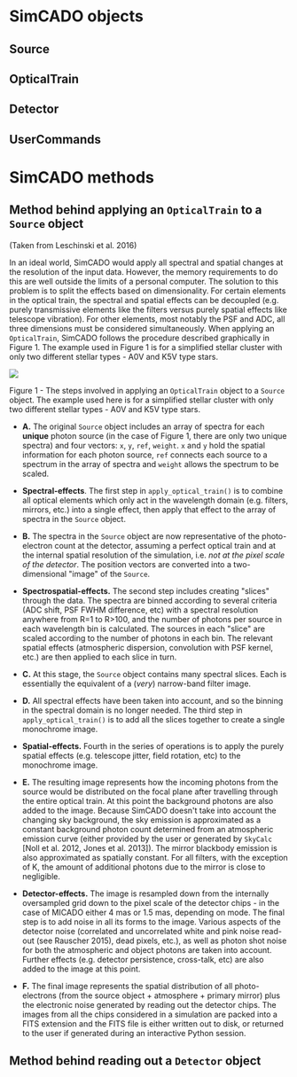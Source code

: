 # SimCADO objects

## Source
## OpticalTrain
## Detector
## UserCommands

# SimCADO methods

## Method behind applying an `OpticalTrain` to a `Source` object

(Taken from Leschinski et al. 2016)

In an ideal world, SimCADO would apply all spectral and spatial changes at the resolution of the input data. However, the memory requirements to do this are well outside the limits of a personal computer. The solution to this problem is to split the effects based on dimensionality. For certain elements in the optical train, the spectral and spatial effects can be decoupled (e.g. purely transmissive elements like the filters versus purely spatial effects like telescope vibration). For other elements, most notably the PSF and ADC, all three dimensions must be considered simultaneously. When applying an  `OpticalTrain`, SimCADO follows the procedure described graphically in Figure 1. The example used in Figure 1 is for a simplified stellar cluster with only two different stellar types - A0V and K5V type stars. 

![](https://static.wixstatic.com/media/bf004e_a7aaf497e2c54abd9ecb8a329b44586c~mv2_d_1323_1285_s_2.png/v1/fill/w_600,h_582,al_c,usm_0.66_1.00_0.01/bf004e_a7aaf497e2c54abd9ecb8a329b44586c~mv2_d_1323_1285_s_2.png)

Figure 1 - The steps involved in applying an `OpticalTrain` object to a `Source` object. The example used here is for a simplified stellar cluster with only two different stellar types - A0V and K5V type stars.

- **A.** The original `Source` object includes an array of spectra for each **unique** photon source (in the case of Figure 1, there are only two unique spectra) and four vectors: `x`, `y`, `ref`, `weight`. `x` and `y` hold the spatial information for each photon source, `ref` connects each source to a spectrum in the array of spectra and `weight` allows the spectrum to be scaled. 

- **Spectral-effects**. The first step in `apply_optical_train()` is to combine all optical elements which only act in the wavelength domain (e.g. filters, mirrors, etc.) into a single effect, then apply that effect to the array of spectra in the `Source` object. 

- **B.** The spectra in the `Source` object are now representative of the photo-electron count at the detector, assuming a perfect optical train and at the internal spatial resolution of the simulation, i.e. *not at the pixel scale of the detector*. The position vectors are converted into a two-dimensional "image" of the `Source`.

- **Spectrospatial-effects.** The second step includes creating "slices" through the data. The spectra are binned according to several criteria (ADC shift, PSF FWHM difference, etc) with a spectral resolution anywhere from R=1 to R>100, and the number of photons per source in each wavelength bin is calculated. The sources in each "slice" are scaled according to the number of photons in each bin. The relevant spatial effects (atmospheric dispersion, convolution with PSF kernel, etc.) are then applied to each slice in turn.

- **C.** At this stage, the `Source` object contains many spectral slices. Each is essentially the equivalent of a (*very*) narrow-band filter image.

- **D.** All spectral effects have been taken into account, and so the binning in the spectral domain is no longer needed. The third step in `apply_optical_train()` is to add all the slices together to create a single monochrome image.

- **Spatial-effects.** Fourth in the series of operations is to apply the purely spatial effects (e.g. telescope jitter, field rotation, etc) to the monochrome image. 

- **E.** The resulting image represents how the incoming photons from the source would be distributed on the focal plane after travelling through the entire optical train. At this point the background photons are also added to the image. Because SimCADO doesn't take into account the changing sky background, the sky emission is approximated as a constant background photon count determined from an atmospheric emission curve (either provided by the user or generated by `SkyCalc` [Noll et al. 2012, Jones et al. 2013]). The mirror blackbody emission is also approximated as spatially constant. For all filters, with the exception of K, the amount of additional photons due to the mirror is close to negligible.

- **Detector-effects.** The image is resampled down from the internally oversampled grid down to the pixel scale of the detector chips - in the case of MICADO either 4 mas or 1.5 mas, depending on mode. The final step is to add noise in all its forms to the image. Various aspects of the detector noise (correlated and uncorrelated white and pink noise read-out (see Rauscher 2015), dead pixels, etc.), as well as photon shot noise for both the atmospheric and object photons are taken into account. Further effects (e.g. detector persistence, cross-talk, etc) are also added to the image at this point.

- **F.** The final image represents the spatial distribution of all photo-electrons (from the source object + atmosphere + primary mirror) plus the electronic noise generated by reading out the detector chips. The images from all the chips considered in a simulation are packed into a FITS extension and the FITS file is either written out to disk, or returned to the user if generated during an interactive Python session.


## Method behind reading out a `Detector` object
